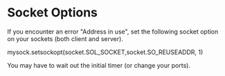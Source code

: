 # **Socket Options**

If you encounter an error "Address in use", set the following socket option on your sockets \(both client and server\).



mysock.setsockopt\(socket.SOL\_SOCKET,socket.SO\_REUSEADDR, 1\)





You may have to wait out the initial timer \(or change your ports\).

